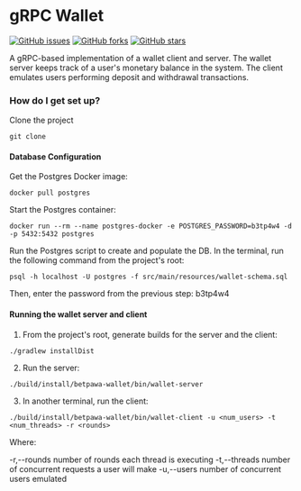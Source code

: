 # gRPC Wallet #

[![GitHub issues](https://img.shields.io/github/issues/jeetkunecoder/grpc-wallet.svg)](https://github.com/jeetkunecoder/grpc-wallet/issues)
[![GitHub forks](https://img.shields.io/github/forks/jeetkunecoder/grpc-wallet.svg)](https://github.com/jeetkunecoder/grpc-wallet/network)
[![GitHub stars](https://img.shields.io/github/stars/jeetkunecoder/grpc-wallet.svg)](https://github.com/jeetkunecoder/grpc-wallet/stargazers)

A gRPC-based implementation of a wallet client and server. The wallet server keeps track
of a user's monetary balance in the system. The client emulates users performing
deposit and withdrawal transactions.

### How do I get set up? ###

Clone the project
```
git clone
```

#### Database Configuration ####

Get the Postgres Docker image:
```
docker pull postgres
```

Start the Postgres container:
```
docker run --rm --name postgres-docker -e POSTGRES_PASSWORD=b3tp4w4 -d -p 5432:5432 postgres
```

Run the Postgres script to create and populate the DB.
In the terminal, run the following command from the project's root:
```
psql -h localhost -U postgres -f src/main/resources/wallet-schema.sql
```

Then, enter the password from the previous step: b3tp4w4

#### Running the wallet server and client ####

1. From the project's root, generate builds for the server and the client:
```
./gradlew installDist
```

2. Run the server:
```
./build/install/betpawa-wallet/bin/wallet-server
```

3. In another terminal, run the client:
```
./build/install/betpawa-wallet/bin/wallet-client -u <num_users> -t <num_threads> -r <rounds>
```
Where:

 -r,--rounds <arg>    number of rounds each thread is executing
 -t,--threads <arg>   number of concurrent requests a user will make
 -u,--users <arg>     number of concurrent users emulated
